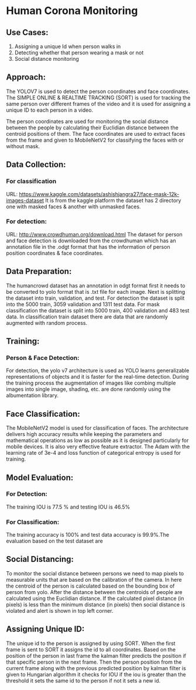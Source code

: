 # Human Corona Monitoring

## Use Cases:
1. Assigning a unique Id when person walks in <br>
2. Detecting whether that person wearing a mask or not<br>
3. Social distance monitoring<br>

## Approach:
The YOLOV7 is used to detect the person coordinates and face coordinates. 
The SIMPLE ONLINE & REALTIME TRACKING (SORT) is used for tracking the same person over different frames of the video and it is used for assigning a unique ID to each person in a video.

The person coordinates are used for monitoring the social distance between the people by calculating their Euclidian distance between the centroid positions of them. 
The face coordinates are used to extract faces from the frame and given to MobileNetV2 for classifying the faces with or without mask. 

## Data Collection:
### For classification
URL: https://www.kaggle.com/datasets/ashishjangra27/face-mask-12k-images-dataset
It is from the kaggle platform the dataset has 2 directory one with masked faces & another with unmasked faces.
### For detection:
URL:  http://www.crowdhuman.org/download.html
The dataset for person and face detection is downloaded from the crowdhuman which has an annotation file in the .odgt format that has the information of person position coordinates & face coordinates.

## Data Preparation:
The humancrowd dataset has an annotation in odgt format first it needs to be converted to yolo format that is .txt file for each image. Next is splitting the dataset into train, validation, and test. For detection the dataset is split into the 5000 train, 3059 validation and 1311 test data. For mask classification the dataset is split into 5000 train, 400 validation and 483 test data.
In classification train dataset there are data that are randomly augmented with random process.

## Training:
### Person & Face Detection:
For detection, the yolo v7 architecture is used as YOLO learns generalizable representations of objects and it is faster for the real-time detection. During the training process the augmentation of images like combing multiple images into single image, shading, etc. are done randomly using the albumentation library.

## Face Classification:
The MobileNetV2 model is used for classification of faces. The architecture delivers high accuracy results while keeping the parameters and mathematical operations as low as possible as it is designed particularly for mobile devices. It is also very effective feature extractor. The Adam with the learning rate of 3e-4 and loss function of categorical entropy is used for training. 

## Model Evaluation:
### For Detection:
The training IOU is 77.5 % and testing IOU is 46.5% 
### For Classification:
The training accuracy is 100% and test data accuracy is 99.9%.The evaluation based on the test dataset are

## Social Distancing:
To monitor the social distance between persons we need to map pixels to measurable units that are based on the calibration of the camera. In here the centroid of the person is calculated based on the bounding box of person from yolo. After the distance between the centroids of people are calculated using the Euclidian distance. If the calculated pixel distance (in pixels) is less than the minimum distance (in pixels) then social distance is violated and alert is shown in top left corner.

## Assigning Unique ID:
The unique id to the person is assigned by using SORT. When the first frame is sent to SORT it assigns the id to all coordinates. Based on the position of the person in last frame the kalman filter predicts the position if that specific person in the next frame. Then the person position from the current frame along with the previous predicted position by kalman filter is given to Hungarian algorithm it checks for IOU if the iou is greater than the threshold it sets the same id to the person if not it sets a new id. 




